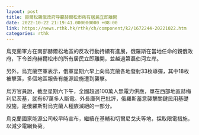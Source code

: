 ```yaml
---
layout: post
title: 赫爾松親俄政府呼籲赫爾松市所有居民立即離開
date: 2022-10-22 21:19:41.000000000 +08:00
link: https://news.rthk.hk/rthk/ch/component/k2/1672244-20221022.htm
categories: rthk
---
```


烏克蘭軍方在南部赫爾松地區的反攻行動持續有進展，俄羅斯在當地任命的親俄政府，下令首府赫爾松市的所有居民立即離開，並越過第聶伯河左岸。

另外，烏克蘭空軍表示，俄軍星期六早上向烏克蘭各地發射33枚導彈，其中18枚被擊落，多個地區報告有能源設施遭到襲擊。

烏方官員說，截至星期六下午，全國超過100萬人無電力供應，單在西部地區赫梅利尼茨基，就有67萬多人斷電。外長庫列巴批評，俄羅斯蓄意襲擊關鍵民用基礎設施，是俄羅斯對烏克蘭人種族滅絕的一部分。

烏克蘭國家能源公司較早時宣布，繼續在基輔和切爾尼戈夫等地，採取限電措施，以減少電網負荷。

